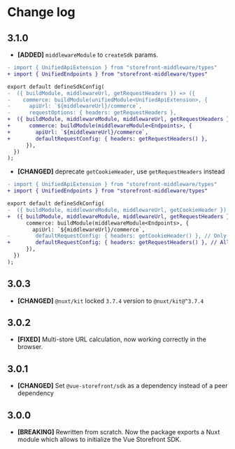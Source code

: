 # Change log

## 3.1.0

- **[ADDED]** `middlewareModule` to `createSdk` params.

```diff [sdk.config.ts]
- import { UnifiedApiExtension } from "storefront-middleware/types"
+ import { UnifiedEndpoints } from "storefront-middleware/types"

export default defineSdkConfig(
-  ({ buildModule, middlewareUrl, getRequestHeaders }) => ({
-    commerce: buildModule(unifiedModule<UnifiedApiExtension>, {
-      apiUrl: `${middlewareUrl}/commerce`,
-      requestOptions: { headers: getRequestHeaders },
+  ({ buildModule, middlewareModule, middlewareUrl, getRequestHeaders }) => ({
+      commerce: buildModule(middlewareModule<Endpoints>, {
+        apiUrl: `${middlewareUrl}/commerce`,
+        defaultRequestConfig: { headers: getRequestHeaders() },
      }),
  })
);
```

- **[CHANGED]** deprecate `getCookieHeader`, use `getRequestHeaders` instead

```diff [sdk.config.ts]
- import { UnifiedApiExtension } from "storefront-middleware/types"
+ import { UnifiedEndpoints } from "storefront-middleware/types"

export default defineSdkConfig(
-  ({ buildModule, middlewareModule, middlewareUrl, getCookieHeader }) => ({
+  ({ buildModule, middlewareModule, middlewareUrl, getRequestHeaders }) => ({
      commerce: buildModule(middlewareModule<Endpoints>, {
        apiUrl: `${middlewareUrl}/commerce`,
-        defaultRequestConfig: { headers: getCookieHeader() }, // Only cookie header is included.
+        defaultRequestConfig: { headers: getRequestHeaders() }, // All headers are included.
      }),
  })
);
```

## 3.0.3

- **[CHANGED]** `@nuxt/kit` locked `3.7.4` version to `@nuxt/kit@^3.7.4`

## 3.0.2

- **[FIXED]** Multi-store URL calculation, now working correctly in the browser.

## 3.0.1

- **[CHANGED]** Set `@vue-storefront/sdk` as a dependency instead of a peer dependency

## 3.0.0

- **[BREAKING]** Rewritten from scratch. Now the package exports a Nuxt module which allows to initialize the Vue Storefront SDK.
